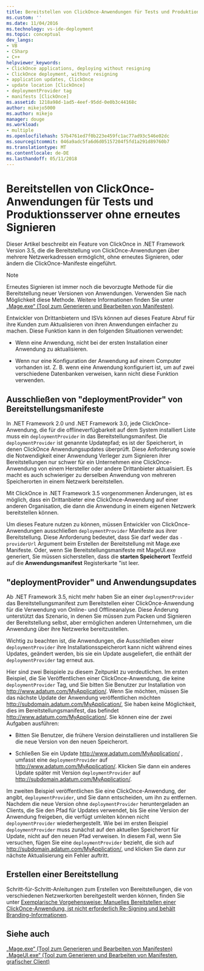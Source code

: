 ```yaml
---
title: Bereitstellen von ClickOnce-Anwendungen für Tests und Produktionsserver ohne erneutes Signieren | Microsoft Docs
ms.custom: ''
ms.date: 11/04/2016
ms.technology: vs-ide-deployment
ms.topic: conceptual
dev_langs:
- VB
- CSharp
- C++
helpviewer_keywords:
- ClickOnce applications, deploying without resigning
- ClickOnce deployment, without resigning
- application updates, ClickOnce
- update location [ClickOnce]
- deploymentProvider tag
- manifests [ClickOnce]
ms.assetid: 1218a98d-1ad5-4eef-95dd-0e0b3c44168c
author: mikejo5000
ms.author: mikejo
manager: douge
ms.workload:
- multiple
ms.openlocfilehash: 57b4761ed7f0b223e459fc1ac77ad93c546e02dc
ms.sourcegitcommit: 046a9adc5fa6d6d05157204f5fd1a291d89760b7
ms.translationtype: MT
ms.contentlocale: de-DE
ms.lasthandoff: 05/11/2018
---
```

# <a name="deploying-clickonce-applications-for-testing-and-production-servers-without-resigning"></a>Bereitstellen von ClickOnce-Anwendungen für Tests und Produktionsserver ohne erneutes Signieren
Dieser Artikel beschreibt ein Feature von ClickOnce in .NET Framework Version 3.5, die die Bereitstellung von ClickOnce-Anwendungen über mehrere Netzwerkadressen ermöglicht, ohne erneutes Signieren, oder ändern die ClickOnce-Manifeste eingeführt.  
  
> [!NOTE]
>  Erneutes Signieren ist immer noch die bevorzugte Methode für die Bereitstellung neuer Versionen von Anwendungen. Verwenden Sie nach Möglichkeit diese Methode. Weitere Informationen finden Sie unter [„Mage.exe“ (Tool zum Generieren und Bearbeiten von Manifesten)](/dotnet/framework/tools/mage-exe-manifest-generation-and-editing-tool).  
  
 Entwickler von Drittanbietern und ISVs können auf dieses Feature Abruf für ihre Kunden zum Aktualisieren von ihren Anwendungen einfacher zu machen. Diese Funktion kann in den folgenden Situationen verwendet:  
  
-   Wenn eine Anwendung, nicht bei der ersten Installation einer Anwendung zu aktualisieren.  
  
-   Wenn nur eine Konfiguration der Anwendung auf einem Computer vorhanden ist. Z. B. wenn eine Anwendung konfiguriert ist, um auf zwei verschiedene Datenbanken verweisen, kann nicht diese Funktion verwenden.  
  
## <a name="excluding-deploymentprovider-from-deployment-manifests"></a>Ausschließen von "deploymentProvider" von Bereitstellungsmanifeste  
 In .NET Framework 2.0 und .NET Framework 3.0, jede ClickOnce-Anwendung, die für die offlineverfügbarkeit auf dem System installiert Liste muss ein `deploymentProvider` in das Bereitstellungsmanifest. Die `deploymentProvider` ist genannte Updatepfad; es ist der Speicherort, in denen ClickOnce Anwendungsupdates überprüft. Diese Anforderung sowie die Notwendigkeit einer Anwendung Verleger zum Signieren ihrer Bereitstellungen nur schwer für ein Unternehmen eine ClickOnce-Anwendung von einem Hersteller oder andere Drittanbieter aktualisiert. Es macht es auch schwieriger zu derselben Anwendung von mehreren Speicherorten in einem Netzwerk bereitstellen.  
  
 Mit ClickOnce in .NET Framework 3.5 vorgenommenen Änderungen, ist es möglich, dass ein Drittanbieter eine ClickOnce-Anwendung auf einer anderen Organisation, die dann die Anwendung in einem eigenen Netzwerk bereitstellen können.  
  
 Um dieses Feature nutzen zu können, müssen Entwickler von ClickOnce-Anwendungen ausschließen `deploymentProvider` Manifeste aus ihrer Bereitstellung. Diese Anforderung bedeutet, dass Sie darf weder das `-providerUrl` Argument beim Erstellen der Bereitstellung mit Mage.exe Manifeste. Oder, wenn Sie Bereitstellungsmanifeste mit MageUI.exe generiert, Sie müssen sicherstellen, dass die **starten Speicherort** Textfeld auf die **Anwendungsmanifest** Registerkarte "ist leer.  
  
## <a name="deploymentprovider-and-application-updates"></a>"deploymentProvider" und Anwendungsupdates  
 Ab .NET Framework 3.5, nicht mehr haben Sie an einer `deploymentProvider` das Bereitstellungsmanifest zum Bereitstellen einer ClickOnce-Anwendung für die Verwendung von Online- und Offlineanalyse. Diese Änderung unterstützt das Szenario, in denen Sie müssen zum Packen und Signieren der Bereitstellung selbst, aber ermöglichen anderen Unternehmen, um die Anwendung über ihre Netzwerke bereitzustellen.  
  
 Wichtig zu beachten ist, die Anwendungen, die Ausschließen einer `deploymentProvider` ihre Installationsspeicherort kann nicht während eines Updates, geändert werden, bis sie ein Update ausgeliefert, die enthält der `deploymentProvider` tag erneut aus.  
  
 Hier sind zwei Beispiele zu diesem Zeitpunkt zu verdeutlichen. Im ersten Beispiel, die Sie Veröffentlichen einer ClickOnce-Anwendung, die keine `deploymentProvider` Tag, und Sie bitten Sie Benutzer zur Installation von http://www.adatum.com/MyApplication/. Wenn Sie möchten, müssen Sie das nächste Update der Anwendung veröffentlichen möchten http://subdomain.adatum.com/MyApplication/, Sie haben keine Möglichkeit, dies im Bereitstellungsmanifest, das befindet http://www.adatum.com/MyApplication/. Sie können eine der zwei Aufgaben ausführen:  
  
-   Bitten Sie Benutzer, die frühere Version deinstallieren und installieren Sie die neue Version von den neuen Speicherort.  
  
-   Schließen Sie ein Update http://www.adatum.com/MyApplication/ , umfasst eine `deploymentProvider` auf http://www.adatum.com/MyApplication/. Klicken Sie dann ein anderes Update später mit Version `deploymentProvider` auf http://subdomain.adatum.com/MyApplication/.  
  
 Im zweiten Beispiel veröffentlichen Sie eine ClickOnce-Anwendung, der angibt, `deploymentProvider`, und Sie dann entscheiden, um ihn zu entfernen. Nachdem die neue Version ohne `deploymentProvider` heruntergeladen an Clients, die Sie den Pfad für Updates verwendet, bis Sie eine Version der Anwendung freigeben, die verfügt umleiten können nicht `deploymentProvider` wiederhergestellt. Wie bei im ersten Beispiel `deploymentProvider` muss zunächst auf den aktuellen Speicherort für Update, nicht auf den neuen Pfad verweisen. In diesem Fall, wenn Sie versuchen, fügen Sie eine `deploymentProvider` bezieht, die sich auf http://subdomain.adatum.com/MyApplication/, und klicken Sie dann zur nächste Aktualisierung ein Fehler auftritt.  
  
## <a name="creating-a-deployment"></a>Erstellen einer Bereitstellung  
 Schritt-für-Schritt-Anleitungen zum Erstellen von Bereitstellungen, die von verschiedenen Netzwerkorten bereitgestellt werden können, finden Sie unter [Exemplarische Vorgehensweise: Manuelles Bereitstellen einer ClickOnce-Anwendung, ist nicht erforderlich Re-Signing und behält Branding-Informationen](../deployment/walkthrough-manually-deploying-a-clickonce-app-no-re-signing-required.md).  
  
## <a name="see-also"></a>Siehe auch  
 [„Mage.exe“ (Tool zum Generieren und Bearbeiten von Manifesten)](/dotnet/framework/tools/mage-exe-manifest-generation-and-editing-tool)   
 [„MageUI.exe“ (Tool zum Generieren und Bearbeiten von Manifesten, grafischer Client)](/dotnet/framework/tools/mageui-exe-manifest-generation-and-editing-tool-graphical-client)